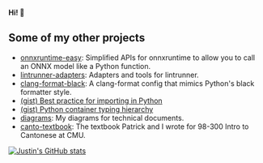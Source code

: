 **Hi! 👋**

## Some of my other projects

- [onnxruntime-easy](https://github.com/justinchuby/onnxruntime-easy): Simplified APIs for onnxruntime to allow you to call an ONNX model like a Python function.
- [lintrunner-adapters](https://github.com/justinchuby/lintrunner-adapters): Adapters and tools for lintrunner.
- [clang-format-black](https://github.com/justinchuby/clang-format-black): A clang-format config that mimics Python's black formatter style.
- [(gist) Best practice for importing in Python](https://gist.github.com/justinchuby/9085242a53158f2fd7ae7aa650e55ee3)
- [(gist) Python container typing hierarchy](https://gist.github.com/justinchuby/4021cebe9e093f636759a88de325c85f)
- [diagrams](https://github.com/justinchuby/diagrams): My diagrams for technical documents.
- [canto-textbook](https://github.com/justinchuby/canto-textbook): The textbook Patrick and I wrote for 98-300 Intro to Cantonese at CMU.

[![Justin's GitHub stats](https://github-readme-stats.vercel.app/api?username=justinchuby&count_private=true&show_icons=true)](https://github.com/justinchuby)
